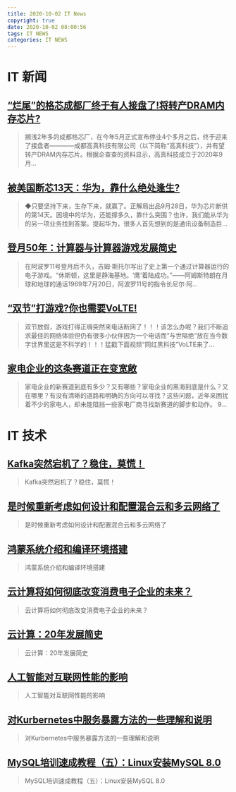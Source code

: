 ```yaml
---
title: 2020-10-02 IT News
copyright: true
date: 2020-10-02 08:00:56
tags: IT NEWS
categories: IT NEWS
---
```

# IT 新闻 
 ## [“烂尾”的格芯成都厂终于有人接盘了!将转产DRAM内存芯片?](http://mp.weixin.qq.com/s?src=11&timestamp=1601595004&ver=2619&signature=bUUkB9OuwwGc*DwQfdTVBen1i1kc-t1RcTo9BiQIfeuiKTgjPLpbdBytXhhDWC0T*srLyCdMJjVw6uzB86n1sBiCEfdndzmQC39ncDtIuBAiXCjWAlUse5q3-iTNptJI&new=1)
 > 搁浅2年多的成都格芯厂，在今年5月正式宣布停业4个多月之后，终于迎来了接盘者————成都高真科技有限公司（以下简称“高真科技”），并有望转产DRAM内存芯片。根据企查查的资料显示，高真科技成立于2020年9月...
 ## [被美国断芯13天：华为，靠什么绝处逢生?](http://mp.weixin.qq.com/s?src=11&timestamp=1601595004&ver=2619&signature=SBgllKCOMNONKKprJTm2ra8qu3dRL7Ktt8a4DLuyV3WEbAvSLGvQuXNs1qQ1DM2MjOqkS7jYyVOeTdg48HP7w7cYOiwD2nNmvFaTJw86sN94NK6S*Lucu0o403eXPfvO&new=1)
 > ◆只要坚持下来，生存下来，就赢了。正解局出品9月28日，华为芯片断供的第14天。困境中的华为，还能撑多久，靠什么突围？也许，我们能从华为的另一项业务找到答案。提起华为，很多人首先想到的是通讯设备制造巨...
 ## [登月50年：计算器与计算器游戏发展简史](http://mp.weixin.qq.com/s?src=11&timestamp=1601595004&ver=2619&signature=VpJTzNCYdup6VPwdrV01ltOAx5gM8*OKyYiHDLg4hUZfcxbx2QERStzVBXD5iDN4gQxrbmsAsLnOE-7-xqHQivB9YtDpK6dJfn3OUBcy84sSMGPWf617-DiwzDBlrh12&new=1)
 > 在阿波罗11号登月后不久，吉姆·斯托尔写出了史上第一个通过计算器运行的电子游戏。“休斯顿，这里是静海基地。‘鹰’着陆成功。”——阿姆斯特朗在月球和地球的通话1969年7月20日，阿波罗11号的指令长尼尔·阿...
 ## [“双节”打游戏?你也需要VoLTE!](http://mp.weixin.qq.com/s?src=11&timestamp=1601595004&ver=2619&signature=BTGCWxWz6i6ri0au5VPri5fgbQxMbiCX8HhgPinECSXcTk-PI0YOI0DEhtzErCx1QaB0GjHmLKbrnaSgtxmA6FALt7cp1LAMdwweuODcZ*NQpO9iwBTRf1PtrJ7S4ixH&new=1)
 > 双节放假，游戏打得正嗨突然来电话断网了！！！该怎么办呢？我们不断追求最佳的网络体验但仍有很多小伙伴因为一个电话而“与世隔绝”放在当今数字世界里这是不科学的！！！猛戳下面视频“网红黑科技”VoLTE来了...
 ## [家电企业的这条赛道正在变宽敞](http://mp.weixin.qq.com/s?src=11&timestamp=1601595004&ver=2619&signature=qgSyYV-52KCPE6sjT*fAN9kUxEJBIsqaE*UIX-Jp02PkxH4*Jz7E561loilrkoeDROh8li1k-d9MsHRHRdnMVtev*YMB5QQAGbbEDMc6K4CI-CeyM4uKQxmEXUkRfUrZ&new=1)
 > 家电企业的新赛道到底有多少？又有哪些？家电企业的黑海到底是什么？又在哪里？有没有清晰的道路和明确的方向可以寻找？这些问题，近年来困扰着不少的家电人，却未能阻挡一些家电厂商寻找新赛道的脚步和动作。 9...
# IT 技术 
 ## [Kafka突然宕机了？稳住，莫慌！](http://developer.51cto.com/art/202009/627671.htm)
 > Kafka突然宕机了？稳住，莫慌！
 ## [是时候重新考虑如何设计和配置混合云和多云网络了](http://cloud.51cto.com/art/202009/627611.htm)
 > 是时候重新考虑如何设计和配置混合云和多云网络了
 ## [鸿蒙系统介绍和编译环境搭建](http://os.51cto.com/art/202009/627665.htm)
 > 鸿蒙系统介绍和编译环境搭建
 ## [云计算将如何彻底改变消费电子企业的未来？](http://cloud.51cto.com/art/202009/627612.htm)
 > 云计算将如何彻底改变消费电子企业的未来？
 ## [云计算：20年发展简史](http://cloud.51cto.com/art/202009/627606.htm)
 > 云计算：20年发展简史
 ## [人工智能对互联网性能的影响](http://ai.51cto.com/art/202009/627592.htm)
 > 人工智能对互联网性能的影响
 ## [对Kurbernetes中服务暴露方法的一些理解和说明](http://developer.51cto.com/art/202009/627599.htm)
 > 对Kurbernetes中服务暴露方法的一些理解和说明
 ## [MySQL培训速成教程（五）：Linux安装MySQL 8.0](http://fellow.51cto.com/art/202007/622199.htm?qd=51ctojrzd)
 > MySQL培训速成教程（五）：Linux安装MySQL 8.0

    